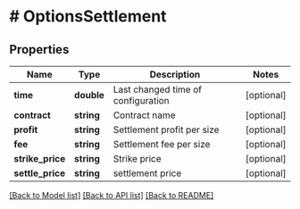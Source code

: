 # # OptionsSettlement

## Properties

Name | Type | Description | Notes
------------ | ------------- | ------------- | -------------
**time** | **double** | Last changed time of configuration | [optional] 
**contract** | **string** | Contract name | [optional] 
**profit** | **string** | Settlement profit per size | [optional] 
**fee** | **string** | Settlement fee per size | [optional] 
**strike_price** | **string** | Strike price | [optional] 
**settle_price** | **string** | settlement price | [optional] 

[[Back to Model list]](../../README.md#documentation-for-models) [[Back to API list]](../../README.md#documentation-for-api-endpoints) [[Back to README]](../../README.md)
